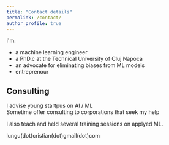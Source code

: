 ```yaml
---
title: "Contact details"
permalink: /contact/
author_profile: true
---
```


I'm:
* a machine learning engineer
* a PhD.c at the Technical University of Cluj Napoca
* an advocate for eliminating biases from ML models
* entreprenour


## Consulting

I advise young startpus on AI / ML  
Sometime offer consulting to corporations that seek my help  

I also teach and held several training sessions on applyed ML.  

lungu(dot)cristian(dot)gmail(dot)com
